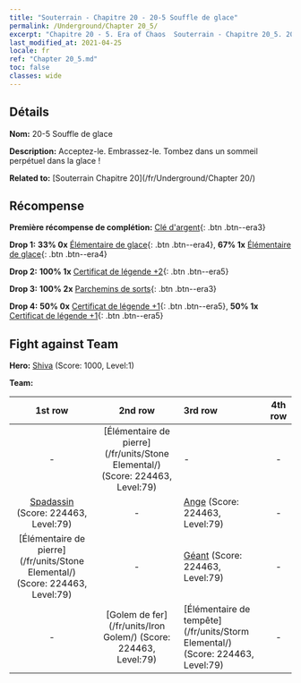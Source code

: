 ```yaml
---
title: "Souterrain - Chapitre 20 - 20-5 Souffle de glace"
permalink: /Underground/Chapter 20_5/
excerpt: "Chapitre 20 - 5. Era of Chaos  Souterrain - Chapitre 20_5. 20-5 Souffle de glace"
last_modified_at: 2021-04-25
locale: fr
ref: "Chapter 20_5.md"
toc: false
classes: wide
---
```


## Détails

 **Nom:** 20-5 Souffle de glace

 **Description:** Acceptez-le. Embrassez-le. Tombez dans un sommeil perpétuel dans la glace !

 **Related to:** [Souterrain Chapitre 20](/fr/Underground/Chapter 20/)

## Récompense

 **Première récompense de complétion:** [Clé d'argent](/ItemsFR/con_693/){: .btn .btn--era3}

 **Drop 1:** **33% 0x** [Élémentaire de glace](/ItemsFR/unt_264/){: .btn .btn--era4}, **67% 1x** [Élémentaire de glace](/ItemsFR/unt_264/){: .btn .btn--era4}

 **Drop 2:** **100% 1x** [Certificat de légende +2](/ItemsFR/mat_81/){: .btn .btn--era5}

 **Drop 3:** **100% 2x** [Parchemins de sorts](/ItemsFR/con_694/){: .btn .btn--era3}

 **Drop 4:** **50% 0x** [Certificat de légende +1](/ItemsFR/mat_74/){: .btn .btn--era5}, **50% 1x** [Certificat de légende +1](/ItemsFR/mat_74/){: .btn .btn--era5}


## Fight against Team
 **Hero:** [Shiva](/fr/heroes/Shiva/) (Score: 1000, Level:1)

 **Team:**


  | 1st row | 2nd row | 3rd row | 4th row |
  |:----:|:----:|:----|:----:|
  | - | [Élémentaire de pierre](/fr/units/Stone Elemental/) (Score: 224463, Level:79)  | - | - |
  | [Spadassin](/fr/units/Swordsman/) (Score: 224463, Level:79)  | - | [Ange](/fr/units/Angel/) (Score: 224463, Level:79)  | - |
  | [Élémentaire de pierre](/fr/units/Stone Elemental/) (Score: 224463, Level:79)  | - | [Géant](/fr/units/Giant/) (Score: 224463, Level:79)  | - |
  | - | [Golem de fer](/fr/units/Iron Golem/) (Score: 224463, Level:79)  | [Élémentaire de tempête](/fr/units/Storm Elemental/) (Score: 224463, Level:79)  | - |


